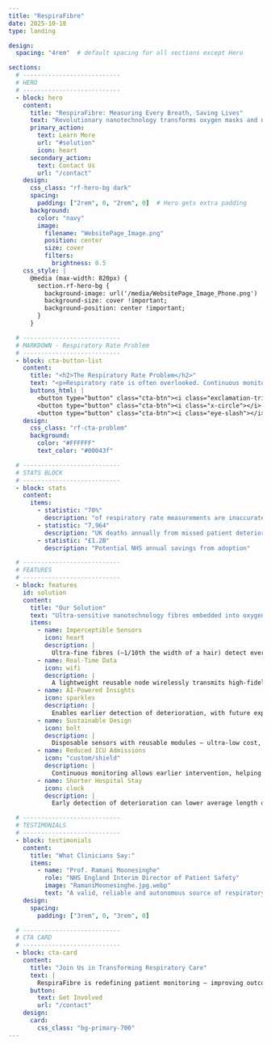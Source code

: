 ```yaml
---
title: "RespiraFibre"
date: 2025-10-18
type: landing

design:
  spacing: "4rem"  # default spacing for all sections except Hero

sections:
  # ---------------------------
  # HERO
  # ---------------------------
  - block: hero
    content:
      title: "RespiraFibre: Measuring Every Breath, Saving Lives"
      text: "Revolutionary nanotechnology transforms oxygen masks and nasal cannulae into life-saving sensors — continuous, unobtrusive respiratory monitoring for earlier detection of patient deterioration."
      primary_action:
        text: Learn More
        url: "#solution"
        icon: heart
      secondary_action:
        text: Contact Us
        url: "/contact"
    design:
      css_class: "rf-hero-bg dark"
      spacing:
        padding: ["2rem", 0, "2rem", 0]  # Hero gets extra padding
      background:
        color: "navy"
        image:
          filename: "WebsitePage_Image.png"
          position: center
          size: cover
          filters:
            brightness: 0.5
    css_style: |
      @media (max-width: 820px) {
        section.rf-hero-bg {
          background-image: url('/media/WebsitePage_Image_Phone.png') !important;
          background-size: cover !important;
          background-position: center !important;
        }
      }

  # ---------------------------
  # MARKDOWN - Respiratory Rate Problem
  # ---------------------------
  - block: cta-button-list
    content:
      title: "<h2>The Respiratory Rate Problem</h2>"
      text: "<p>Respiratory rate is often overlooked. Continuous monitoring is critical for timely intervention.</p>"
      buttons_html: |
        <button type="button" class="cta-btn"><i class="exclamation-triangle"></i> Manual Checks Are Error-Prone</button>
        <button type="button" class="cta-btn"><i class="x-circle"></i> Existing Sensors Are Intrusive</button>
        <button type="button" class="cta-btn"><i class="eye-slash"></i> Subtle Changes Go Unnoticed</button>
    design:
      css_class: "rf-cta-problem"
      background:
        color: "#FFFFFF"
        text_color: "#00043f"

  # ---------------------------
  # STATS BLOCK
  # ---------------------------
  - block: stats
    content:
      items:
        - statistic: "70%"
          description: "of respiratory rate measurements are inaccurate"
        - statistic: "7,964"
          description: "UK deaths annually from missed patient deterioration"
        - statistic: "£1.2B"
          description: "Potential NHS annual savings from adoption"

  # ---------------------------
  # FEATURES
  # ---------------------------
  - block: features
    id: solution
    content:
      title: "Our Solution"
      text: "Ultra-sensitive nanotechnology fibres embedded into oxygen-delivery devices for accurate, continuous respiratory monitoring."
      items:
        - name: Imperceptible Sensors
          icon: heart
          description: |
            Ultra-fine fibres (~1/10th the width of a hair) detect every breath without discomfort or workflow disruption.
        - name: Real-Time Data
          icon: wifi
          description: |
            A lightweight reusable node wirelessly transmits high-fidelity breathing data to secure hospital systems (e.g. EPIC).
        - name: AI-Powered Insights
          icon: sparkles
          description: |
            Enables earlier detection of deterioration, with future expansion to classify cough, speech, and shortness of breath.
        - name: Sustainable Design
          icon: bolt
          description: |
            Disposable sensors with reusable modules — ultra-low cost, zero electronic waste, scalable globally.
        - name: Reduced ICU Admissions
          icon: "custom/shield"
          description: |
            Continuous monitoring allows earlier intervention, helping to reduce ICU admissions and improve patient outcomes.
        - name: Shorter Hospital Stay
          icon: clock
          description: |
            Early detection of deterioration can lower average length of stay (LoS), freeing beds and reducing costs.

  # ---------------------------
  # TESTIMONIALS
  # ---------------------------
  - block: testimonials
    content:
      title: "What Clinicians Say:"
      items:
        - name: "Prof. Ramani Moonesinghe"
          role: "NHS England Interim Director of Patient Safety"
          image: "RamaniMoonesinghe.jpg.webp"
          text: "A valid, reliable and autonomous source of respiratory rate data would be enormously valuable"
    design:
      spacing:
        padding: ["3rem", 0, "3rem", 0]

  # ---------------------------
  # CTA CARD
  # ---------------------------
  - block: cta-card
    content:
      title: "Join Us in Transforming Respiratory Care"
      text: |
        RespiraFibre is redefining patient monitoring — improving outcomes, supporting clinicians, and enabling a new era of digital health.
      button:
        text: Get Involved
        url: "/contact"
    design:
      card:
        css_class: "bg-primary-700"
---
```

